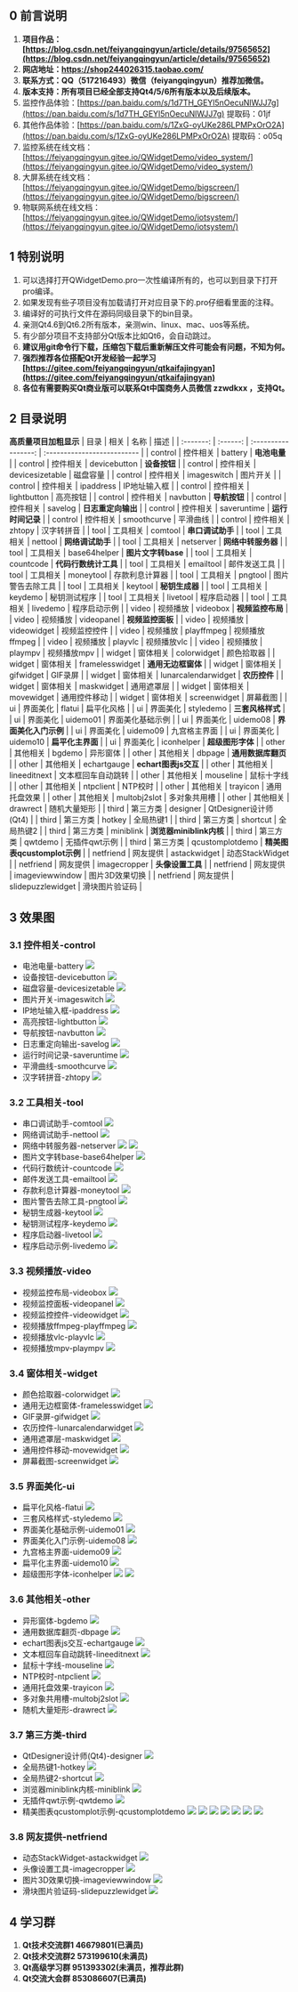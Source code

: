 
## 0 前言说明
1. **项目作品：[https://blog.csdn.net/feiyangqingyun/article/details/97565652](https://blog.csdn.net/feiyangqingyun/article/details/97565652)**
2. **网店地址：https://shop244026315.taobao.com/**
3. **联系方式：QQ（517216493）微信（feiyangqingyun）推荐加微信。**
4. **版本支持：所有项目已经全部支持Qt4/5/6所有版本以及后续版本。**
5. 监控作品体验：[https://pan.baidu.com/s/1d7TH_GEYl5nOecuNlWJJ7g](https://pan.baidu.com/s/1d7TH_GEYl5nOecuNlWJJ7g) 提取码：01jf
6. 其他作品体验：[https://pan.baidu.com/s/1ZxG-oyUKe286LPMPxOrO2A](https://pan.baidu.com/s/1ZxG-oyUKe286LPMPxOrO2A) 提取码：o05q
7. 监控系统在线文档：[https://feiyangqingyun.gitee.io/QWidgetDemo/video_system/](https://feiyangqingyun.gitee.io/QWidgetDemo/video_system/)
8. 大屏系统在线文档：[https://feiyangqingyun.gitee.io/QWidgetDemo/bigscreen/](https://feiyangqingyun.gitee.io/QWidgetDemo/bigscreen/)
9. 物联网系统在线文档：[https://feiyangqingyun.gitee.io/QWidgetDemo/iotsystem/](https://feiyangqingyun.gitee.io/QWidgetDemo/iotsystem/)

## 1 特别说明
1. 可以选择打开QWidgetDemo.pro一次性编译所有的，也可以到目录下打开pro编译。
2. 如果发现有些子项目没有加载请打开对应目录下的.pro仔细看里面的注释。
3. 编译好的可执行文件在源码同级目录下的bin目录。
4. 亲测Qt4.6到Qt6.2所有版本，亲测win、linux、mac、uos等系统。
5. 有少部分项目不支持部分Qt版本比如Qt6，会自动跳过。
6. **建议用git命令行下载，压缩包下载后重新解压文件可能会有问题，不知为何。**
8. **强烈推荐各位搭配Qt开发经验一起学习 [https://gitee.com/feiyangqingyun/qtkaifajingyan](https://gitee.com/feiyangqingyun/qtkaifajingyan)**
9. **各位有需要购买Qt商业版可以联系Qt中国商务人员微信 zzwdkxx ，支持Qt。**

## 2 目录说明
**高质量项目加粗显示**
| 目录      | 相关     | 名称                | 描述                        |
| :-------: | :------: | :-----------------: | :-------------------------- |
| control   | 控件相关 | battery             | **电池电量**                |
| control   | 控件相关 | devicebutton        | **设备按钮**                |
| control   | 控件相关 | devicesizetable     | 磁盘容量                    |
| control   | 控件相关 | imageswitch         | 图片开关                    |
| control   | 控件相关 | ipaddress           | IP地址输入框                |
| control   | 控件相关 | lightbutton         | 高亮按钮                    |
| control   | 控件相关 | navbutton           | **导航按钮**                |
| control   | 控件相关 | savelog             | **日志重定向输出**          |
| control   | 控件相关 | saveruntime         | **运行时间记录**            |
| control   | 控件相关 | smoothcurve         | 平滑曲线                    |
| control   | 控件相关 | zhtopy              | 汉字转拼音                  |
| tool      | 工具相关 | comtool             | **串口调试助手**            |
| tool      | 工具相关 | nettool             | **网络调试助手**            |
| tool      | 工具相关 | netserver           | **网络中转服务器**          |
| tool      | 工具相关 | base64helper        | **图片文字转base**          |
| tool      | 工具相关 | countcode           | **代码行数统计工具**        |
| tool      | 工具相关 | emailtool           | 邮件发送工具                |
| tool      | 工具相关 | moneytool           | 存款利息计算器              |
| tool      | 工具相关 | pngtool             | 图片警告去除工具            |
| tool      | 工具相关 | keytool             | **秘钥生成器**              |
| tool      | 工具相关 | keydemo             | 秘钥测试程序                |
| tool      | 工具相关 | livetool            | 程序启动器                  |
| tool      | 工具相关 | livedemo            | 程序启动示例                |
| video     | 视频播放 | videobox            | **视频监控布局**            |
| video     | 视频播放 | videopanel          | **视频监控面板**            |
| video     | 视频播放 | videowidget         | 视频监控控件                |
| video     | 视频播放 | playffmpeg          | 视频播放ffmpeg              |
| video     | 视频播放 | playvlc             | 视频播放vlc                 |
| video     | 视频播放 | plaympv             | 视频播放mpv                 |
| widget    | 窗体相关 | colorwidget         | 颜色拾取器                  |
| widget    | 窗体相关 | framelesswidget     | **通用无边框窗体**          |
| widget    | 窗体相关 | gifwidget           | GIF录屏                     |
| widget    | 窗体相关 | lunarcalendarwidget | **农历控件**                |
| widget    | 窗体相关 | maskwidget          | 通用遮罩层                  |
| widget    | 窗体相关 | movewidget          | 通用控件移动                |
| widget    | 窗体相关 | screenwidget        | 屏幕截图                    |
| ui        | 界面美化 | flatui              | 扁平化风格                  |
| ui        | 界面美化 | styledemo           | **三套风格样式**            |
| ui        | 界面美化 | uidemo01            | 界面美化基础示例            |
| ui        | 界面美化 | uidemo08            | **界面美化入门示例**        |
| ui        | 界面美化 | uidemo09            | 九宫格主界面                |
| ui        | 界面美化 | uidemo10            | **扁平化主界面**            |
| ui        | 界面美化 | iconhelper          | **超级图形字体**            |
| other     | 其他相关 | bgdemo              | 异形窗体                    |
| other     | 其他相关 | dbpage              | **通用数据库翻页**          |
| other     | 其他相关 | echartgauge         | **echart图表js交互**        |
| other     | 其他相关 | lineeditnext        | 文本框回车自动跳转          |
| other     | 其他相关 | mouseline           | 鼠标十字线                  |
| other     | 其他相关 | ntpclient           | NTP校时                     |
| other     | 其他相关 | trayicon            | 通用托盘效果                |
| other     | 其他相关 | multobj2slot        | 多对象共用槽                |
| other     | 其他相关 | drawrect            | 随机大量矩形                |
| third     | 第三方类 | designer            | QtDesigner设计师(Qt4)       |
| third     | 第三方类 | hotkey              | 全局热键1                   |
| third     | 第三方类 | shortcut            | 全局热键2                   |
| third     | 第三方类 | miniblink           | **浏览器miniblink内核**     |
| third     | 第三方类 | qwtdemo             | 无插件qwt示例               |
| third     | 第三方类 | qcustomplotdemo     | **精美图表qcustomplot示例** |
| netfriend | 网友提供 | astackwidget        | 动态StackWidget             |
| netfriend | 网友提供 | imagecropper        | **头像设置工具**            |
| netfriend | 网友提供 | imageviewwindow     | 图片3D效果切换              |
| netfriend | 网友提供 | slidepuzzlewidget   | 滑块图片验证码              |

## 3 效果图
### 3.1 控件相关-control
- 电池电量-battery
![](control/0snap/battery.jpg)
- 设备按钮-devicebutton
![](control/0snap/devicebutton.jpg)
- 磁盘容量-devicesizetable
![](control/0snap/devicesizetable.jpg)
- 图片开关-imageswitch
![](control/0snap/imageswitch.jpg)
- IP地址输入框-ipaddress
![](control/0snap/ipaddress.jpg)
- 高亮按钮-lightbutton
![](control/0snap/lightbutton.jpg)
- 导航按钮-navbutton
![](control/0snap/navbutton.jpg)
- 日志重定向输出-savelog
![](control/0snap/savelog.jpg)
- 运行时间记录-saveruntime
![](control/0snap/saveruntime.jpg)
- 平滑曲线-smoothcurve
![](control/0snap/smoothcurve.jpg)
- 汉字转拼音-zhtopy
![](control/0snap/zhtopy.jpg)

### 3.2 工具相关-tool
- 串口调试助手-comtool
![](tool/0snap/comtool.jpg)
- 网络调试助手-nettool
![](tool/0snap/nettool.jpg)
- 网络中转服务器-netserver
![](tool/0snap/netserver.jpg)
![](tool/0snap/netserver2.jpg)
- 图片文字转base-base64helper
![](tool/0snap/base64helper.jpg)
- 代码行数统计-countcode
![](tool/0snap/countcode.jpg)
- 邮件发送工具-emailtool
![](tool/0snap/emailtool.jpg)
- 存款利息计算器-moneytool
![](tool/0snap/moneytool.jpg)
- 图片警告去除工具-pngtool
![](tool/0snap/pngtool.jpg)
- 秘钥生成器-keytool
![](tool/0snap/keytool.jpg)
- 秘钥测试程序-keydemo
![](tool/0snap/keydemo.jpg)
- 程序启动器-livetool
![](tool/0snap/livetool.jpg)
- 程序启动示例-livedemo
![](tool/0snap/livedemo.jpg)

### 3.3 视频播放-video
- 视频监控布局-videobox
![](video/0snap/videobox.jpg)
- 视频监控面板-videopanel
![](video/0snap/videopanel.jpg)
- 视频监控控件-videowidget
![](video/0snap/videowidget.jpg)
- 视频播放ffmpeg-playffmpeg
![](video/0snap/playffmpeg.jpg)
- 视频播放vlc-playvlc
![](video/0snap/playvlc.jpg)
- 视频播放mpv-plaympv
![](video/0snap/plaympv.jpg)

### 3.4 窗体相关-widget
- 颜色拾取器-colorwidget
![](widget/0snap/colorwidget.jpg)
- 通用无边框窗体-framelesswidget
![](widget/0snap/framelesswidget.jpg)
- GIF录屏-gifwidget
![](widget/0snap/gifwidget.jpg)
- 农历控件-lunarcalendarwidget
![](widget/0snap/lunarcalendarwidget.jpg)
- 通用遮罩层-maskwidget
![](widget/0snap/maskwidget.jpg)
- 通用控件移动-movewidget
![](widget/0snap/movewidget.jpg)
- 屏幕截图-screenwidget
![](widget/0snap/screenwidget.jpg)

### 3.5 界面美化-ui
- 扁平化风格-flatui
![](ui/0snap/flatui.jpg)
- 三套风格样式-styledemo
![](ui/0snap/styledemo.jpg)
- 界面美化基础示例-uidemo01
![](ui/0snap/uidemo01.jpg)
- 界面美化入门示例-uidemo08
![](ui/0snap/uidemo08.jpg)
- 九宫格主界面-uidemo09
![](ui/0snap/uidemo09.jpg)
- 扁平化主界面-uidemo10
![](ui/0snap/uidemo10.jpg)
- 超级图形字体-iconhelper
![](ui/0snap/iconhelper1.jpg)
![](ui/0snap/iconhelper2.jpg)

### 3.6 其他相关-other
- 异形窗体-bgdemo
![](other/0snap/bgdemo.jpg)
- 通用数据库翻页-dbpage
![](other/0snap/dbpage.jpg)
- echart图表js交互-echartgauge
![](other/0snap/echartgauge.jpg)
- 文本框回车自动跳转-lineeditnext
![](other/0snap/lineeditnext.jpg)
- 鼠标十字线-mouseline
![](other/0snap/mouseline.jpg)
- NTP校时-ntpclient
![](other/0snap/ntpclient.jpg)
- 通用托盘效果-trayicon
![](other/0snap/trayicon.jpg)
- 多对象共用槽-multobj2slot
![](other/0snap/multobj2slot.jpg)
- 随机大量矩形-drawrect
![](other/0snap/drawrect.jpg)

### 3.7 第三方类-third
- QtDesigner设计师(Qt4)-designer
![](third/0snap/designer.jpg)
- 全局热键1-hotkey
![](third/0snap/hotkey.jpg)
- 全局热键2-shortcut
![](third/0snap/shortcut.jpg)
- 浏览器miniblink内核-miniblink
![](third/0snap/miniblink.jpg)
- 无插件qwt示例-qwtdemo
![](third/0snap/qwtdemo.jpg)
- 精美图表qcustomplot示例-qcustomplotdemo
![](third/0snap/qcustomplotdemo1.jpg)
![](third/0snap/qcustomplotdemo2.jpg)
![](third/0snap/qcustomplotdemo3.jpg)
![](third/0snap/qcustomplotdemo4.jpg)
![](third/0snap/qcustomplotdemo5.jpg)
![](third/0snap/qcustomplotdemo6.jpg)
![](third/0snap/qcustomplotdemo7.jpg)

### 3.8 网友提供-netfriend
- 动态StackWidget-astackwidget
![](netfriend/0snap/astackwidget.jpg)
- 头像设置工具-imagecropper
![](netfriend/0snap/imagecropper.jpg)
- 图片3D效果切换-imageviewwindow
![](netfriend/0snap/imageviewwindow.jpg)
- 滑块图片验证码-slidepuzzlewidget
![](netfriend/0snap/sliderpuzzlewidget.jpg)

## 4 学习群
1. **Qt技术交流群1 46679801(已满员)**
2. **Qt技术交流群2 573199610(未满员)**
3. **Qt高级学习群 951393302(未满员，推荐此群)**
4. **Qt交流大会群 853086607(已满员)**